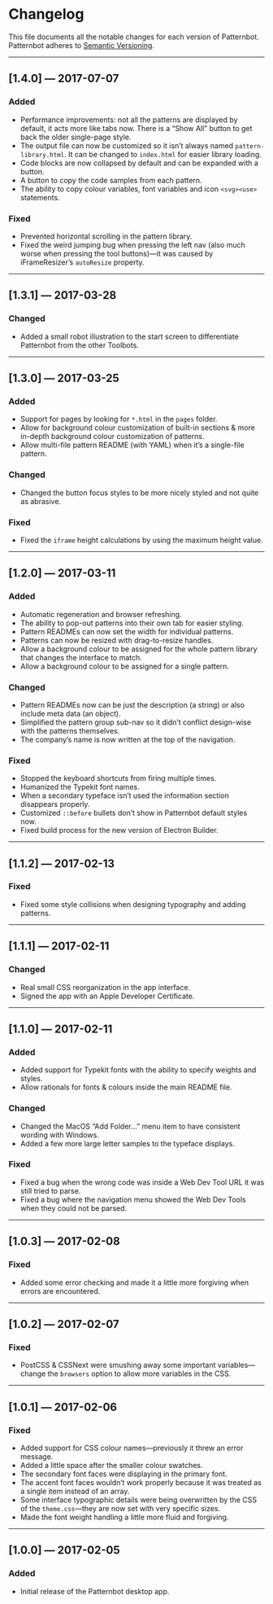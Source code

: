# Changelog

This file documents all the notable changes for each version of Patternbot.
Patternbot adheres to [Semantic Versioning](http://semver.org/).

---

## [1.4.0] — 2017-07-07

### Added

- Performance improvements: not all the patterns are displayed by default, it acts more like tabs now. There is a “Show All” button to get back the older single-page style.
- The output file can now be customized so it isn’t always named `pattern-library.html`. It can be changed to `index.html` for easier library loading.
- Code blocks are now collapsed by default and can be expanded with a button.
- A button to copy the code samples from each pattern.
- The ability to copy colour variables, font variables and icon `<svg><use>` statements.

### Fixed

- Prevented horizontal scrolling in the pattern library.
- Fixed the weird jumping bug when pressing the left nav (also much worse when pressing the tool buttons)—it was caused by iFrameResizer’s `autoResize` property.

---

## [1.3.1] — 2017-03-28

### Changed

- Added a small robot illustration to the start screen to differentiate Patternbot from the other Toolbots.

---

## [1.3.0] — 2017-03-25

### Added

- Support for pages by looking for `*.html` in the `pages` folder.
- Allow for background colour customization of built-in sections & more in-depth background colour customization of patterns.
- Allow multi-file pattern README (with YAML) when it’s a single-file pattern.

### Changed

- Changed the button focus styles to be more nicely styled and not quite as abrasive.

### Fixed

- Fixed the `iframe` height calculations by using the maximum height value.

---

## [1.2.0] — 2017-03-11

### Added

- Automatic regeneration and browser refreshing.
- The ability to pop-out patterns into their own tab for easier styling.
- Pattern READMEs can now set the width for individual patterns.
- Patterns can now be resized with drag-to-resize handles.
- Allow a background colour to be assigned for the whole pattern library that changes the interface to match.
- Allow a background colour to be assigned for a single pattern.

### Changed

- Pattern READMEs now can be just the description (a string) or also include meta data (an object).
- Simplified the pattern group sub-nav so it didn’t conflict design-wise with the patterns themselves.
- The company’s name is now written at the top of the navigation.

### Fixed

- Stopped the keyboard shortcuts from firing multiple times.
- Humanized the Typekit font names.
- When a secondary typeface isn’t used the information section disappears properly.
- Customized `::before` bullets don’t show in Patternbot default styles now.
- Fixed build process for the new version of Electron Builder.

---

## [1.1.2] — 2017-02-13

### Fixed

- Fixed some style collisions when designing typography and adding patterns.

---

## [1.1.1] — 2017-02-11

### Changed

- Real small CSS reorganization in the app interface.
- Signed the app with an Apple Developer Certificate.

---

## [1.1.0] — 2017-02-11

### Added

- Added support for Typekit fonts with the ability to specify weights and styles.
- Allow rationals for fonts & colours inside the main README file.

### Changed

- Changed the MacOS “Add Folder…” menu item to have consistent wording with Windows.
- Added a few more large letter samples to the typeface displays.

### Fixed

- Fixed a bug when the wrong code was inside a Web Dev Tool URL it was still tried to parse.
- Fixed a bug where the navigation menu showed the Web Dev Tools when they could not be parsed.

---

## [1.0.3] — 2017-02-08

### Fixed

- Added some error checking and made it a little more forgiving when errors are encountered.

---

## [1.0.2] — 2017-02-07

### Fixed

- PostCSS & CSSNext were smushing away some important variables—change the `browsers` option to allow more variables in the CSS.

---

## [1.0.1] — 2017-02-06

### Fixed

- Added support for CSS colour names—previously it threw an error message.
- Added a little space after the smaller colour swatches.
- The secondary font faces were displaying in the primary font.
- The accent font faces wouldn’t work properly because it was treated as a single item instead of an array.
- Some interface typographic details were being overwritten by the CSS of the `theme.css`—they are now set with very specific sizes.
- Made the font weight handling a little more fluid and forgiving.

---

## [1.0.0] — 2017-02-05

### Added

- Initial release of the Patternbot desktop app.

